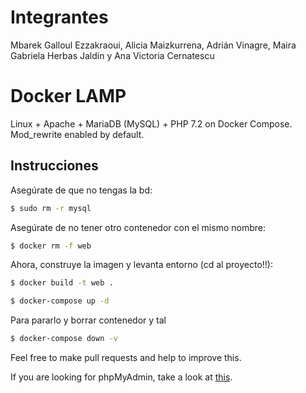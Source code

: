 # Integrantes
Mbarek Galloul Ezzakraoui,
Alicia Maizkurrena,
Adrián Vinagre,
Maira Gabriela Herbas Jaldin y
Ana Victoria Cernatescu

# Docker LAMP
Linux + Apache + MariaDB (MySQL) + PHP 7.2 on Docker Compose. Mod_rewrite enabled by default.

## Instrucciones

Asegúrate de que no tengas la bd:
```bash
$ sudo rm -r mysql
```
Asegúrate de no tener otro contenedor con el mismo nombre:
```bash
$ docker rm -f web
```
Ahora, construye la imagen y levanta entorno (cd al proyecto!!):
```bash
$ docker build -t web .
```
```bash
$ docker-compose up -d
```

Para pararlo y borrar contenedor y tal
```bash
$ docker-compose down -v

```

Feel free to make pull requests and help to improve this.

If you are looking for phpMyAdmin, take a look at [this](https://github.com/celsocelante/docker-lamp/issues/2).
